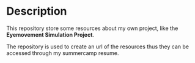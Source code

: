 # Description
This repository store some resources about my own project, like the **Eyemovement Simulation Project**.

The repository is used to create an url of the resources thus they can be accessed through my summercamp resume.
